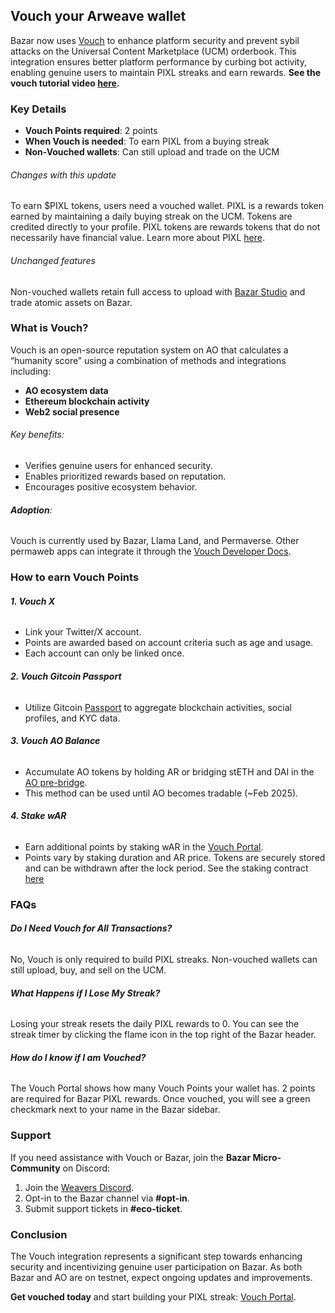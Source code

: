 ## Vouch your Arweave wallet

Bazar now uses [Vouch](https://vouch-portal.arweave.net/#/) to enhance platform security and prevent sybil attacks on the Universal Content Marketplace (UCM) orderbook. This integration ensures better platform performance by curbing bot activity, enabling genuine users to maintain PIXL streaks and earn rewards. **See the vouch tutorial video [here](https://www.youtube.com/watch?v=1KRvrdVXWq4).**

### Key Details

- **Vouch Points required**: 2 points
- **When Vouch is needed**: To earn PIXL from a buying streak
- **Non-Vouched wallets**: Can still upload and trade on the UCM

###### Changes with this update

To earn $PIXL tokens, users need a vouched wallet. PIXL is a rewards token earned by maintaining a daily buying streak on the UCM. Tokens are credited directly to your profile. PIXL tokens are rewards tokens that do not necessarily have financial value. Learn more about PIXL [here](https://bazar.arweave.net/#/docs/collectors/earn-pixl).

###### Unchanged features

Non-vouched wallets retain full access to upload with [Bazar Studio](https://studio_bazar.arweave.net/) and trade atomic assets on Bazar.

### What is Vouch?

Vouch is an open-source reputation system on AO that calculates a “humanity score” using a combination of methods and integrations including:

- **AO ecosystem data**
- **Ethereum blockchain activity**
- **Web2 social presence**

###### Key benefits:

- Verifies genuine users for enhanced security.
- Enables prioritized rewards based on reputation.
- Encourages positive ecosystem behavior.

###### **Adoption**:

Vouch is currently used by Bazar, Llama Land, and Permaverse. Other permaweb apps can integrate it through the [Vouch Developer Docs](https://vouch-portal.arweave.net/#/developers).

### How to earn Vouch Points

###### **1. Vouch X**

- Link your Twitter/X account.
- Points are awarded based on account criteria such as age and usage.
- Each account can only be linked once.

###### **2. Vouch Gitcoin Passport**

- Utilize Gitcoin [Passport](https://app.passport.xyz/) to aggregate blockchain activities, social profiles, and KYC data.

###### **3. Vouch AO Balance**

- Accumulate AO tokens by holding AR or bridging stETH and DAI in the [AO pre-bridge](https://ao.arweave.net/#/mint).
- This method can be used until AO becomes tradable (~Feb 2025).

###### **4. Stake wAR**

- Earn additional points by staking wAR in the [Vouch Portal](https://vouch-portal.arweave.net/#/).
- Points vary by staking duration and AR price. Tokens are securely stored and can be withdrawn after the lock period. See the staking contract [here](https://lunar/arweave.net/#/explorer/zYBcGWB4KJeB4pc04XiNOKrD0DQBPelvNBbfDnqiunQ)

### FAQs

###### **Do I Need Vouch for All Transactions?**

No, Vouch is only required to build PIXL streaks. Non-vouched wallets can still upload, buy, and sell on the UCM.

###### **What Happens if I Lose My Streak?**

Losing your streak resets the daily PIXL rewards to 0. You can see the streak timer by clicking the flame icon in the top right of the Bazar header.

###### **How do I know if I am Vouched?**

The Vouch Portal shows how many Vouch Points your wallet has. 2 points are required for Bazar PIXL rewards. Once vouched, you will see a green checkmark next to your name in the Bazar sidebar.

### Support

If you need assistance with Vouch or Bazar, join the **Bazar Micro-Community** on Discord:

1. Join the [Weavers Discord](https://discord.gg/vS2fYJNucN).
2. Opt-in to the Bazar channel via **#opt-in**.
3. Submit support tickets in **#eco-ticket**.

### Conclusion

The Vouch integration represents a significant step towards enhancing security and incentivizing genuine user participation on Bazar. As both Bazar and AO are on testnet, expect ongoing updates and improvements.

**Get vouched today** and start building your PIXL streak: [Vouch Portal](https://vouch-portal.arweave.net/#/).
